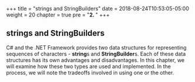 +++
title = "strings and StringBuilders"
date = 2018-08-24T10:53:05-05:00
weight = 20
chapter = true
pre = "<b>2. </b>"
+++

## **string**s and **StringBuilder**s

C# and the .NET Framework provides two data structures for representing
sequences of characters - **string**s and **StringBuilder**s. Each of
these data structures has its own advantages and disadvantages. In this
chapter, we will examine how these two types are used and implemented.
In the process, we will note the tradeoffs involved in using one or the
other.
